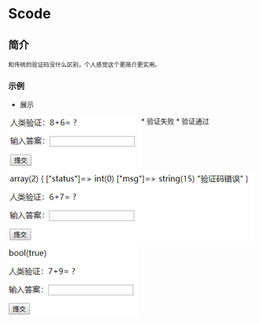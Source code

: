 # Scode

## 简介

```
和传统的验证码没什么区别，个人感觉这个更简介更实用。
```

### 示例

* 展示
<img src="images/demo.png" align="left"/>
* 验证失败
<img src="images/false.png" align="left"/>
* 验证通过
<img src="images/true.png" align="left"/>
